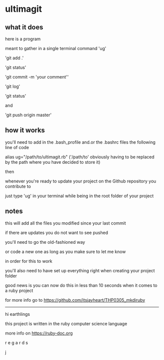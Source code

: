 <h1>ultimagit</h1>

<h2>what it does</h2>

here is a program

meant to gather in a single terminal command 'ug'

'git add .'

'git status'

'git commit -m 'your comment''

'git log'

'git status'

and

'git push origin master'


<h2>how it works</h2>

you'll need to add in the .bash_profile and.or the .bashrc files the following line of code

alias ug="/path/to/ultimagit.rb" ('/path/to' obviously having to be replaced by the path where you have decided to store it)


then

whenever you're ready to update your project on the Github repository you contribute to

just type 'ug' in your terminal while being in the root folder of your project


<h2>notes</h2>

  this will add all the files you modified since your last commit

if there are updates you do not want to see pushed

you'll need to go the old-fashioned way

or code a new one as long as you make sure to let me know

  in order for this to work

you'll also need to have set up everything right when creating your project folder

good news is you can now do this in less than 10 seconds when it comes to a ruby project

for more info go to https://github.com/itsjayheart/THP0305_mkdiruby


***

hi earthlings

this project is written in the ruby computer science language

more info on https://ruby-doc.org

r e g a r d s

j
